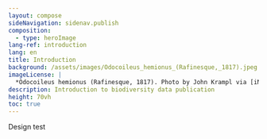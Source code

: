 ```yaml
---
layout: compose
sideNavigation: sidenav.publish
composition:
  - type: heroImage
lang-ref: introduction
lang: en
title: Introduction
background: /assets/images/Odocoileus_hemionus_(Rafinesque,_1817).jpeg
imageLicense: |
  *Odocoileus hemionus (Rafinesque, 1817). Photo by John Krampl via [iNaturalist](https://www.gbif.org/occurrence/4011988341)
description: Introduction to biodiversity data publication 
height: 70vh
toc: true
---
```


Design test